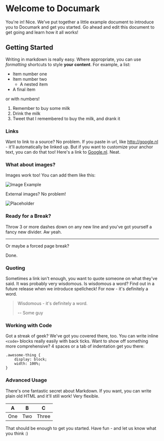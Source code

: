 # Welcome to Documark

You're in! Nice. We've put together a little example document to introduce you to Documark and get you started. Go ahead and edit this document to get going and learn how it all works!

## Getting Started

Writing in markdown is really easy. Where appropriate, you can use _formatting_ shortcuts to style __your content__. For example, a list:

- Item number one
- Item number two
    - A nested item
- A final item

or with numbers!

1. Remember to buy some milk
2. Drink the milk
3. Tweet that I remembered to buy the milk, and drank it

### Links

Want to link to a source? No problem. If you paste in url, like http://google.nl - it'll automatically be linked up. But if you want to customize your anchor text, you can do that too! Here's a link to [Google.nl](http://google.nl). Neat.

### What about images?

Images work too! You can add them like this:

![Image Example](/assets/img/Markdown.png)

External images? No problem!

![Placeholder](http://placehold.it/350x150)

### Ready for a Break?

Throw 3 or more dashes down on any new line and you've got yourself a fancy new divider. Aw yeah.

---

Or maybe a forced page break?

<div style="page-break-after:always"></div>

Done.

### Quoting

Sometimes a link isn't enough, you want to quote someone on what they've said. It was probably very wisdomous. Is wisdomous a word? Find out in a future release when we introduce spellcheck! For now - it's definitely a word.

> Wisdomous - it's definitely a word.
>
> -- Some guy

### Working with Code

Got a streak of geek? We've got you covered there, too. You can write inline `<code>` blocks really easily with back ticks. Want to show off something more comprehensive? 4 spaces or a tab of indentation get you there:

    .awesome-thing {
        display: block;
        width: 100%;
    }

### Advanced Usage

There's one fantastic secret about Markdown. If you want, you can write plain old HTML and it'll still work! Very flexible.

<table>
    <thead>
        <tr>
            <th>A</th>
            <th>B</th>
            <th>C</th>
        </tr>
    </thead>
    <tbody>
        <tr>
            <td>One</td>
            <td>Two</td>
            <td>Three</th>
        </tr>
    </tbody>
</table>

That should be enough to get you started. Have fun - and let us know what you think :)
